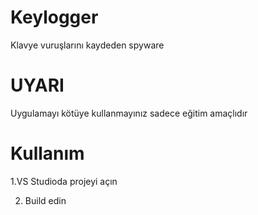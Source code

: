# Keylogger
Klavye vuruşlarını kaydeden spyware
# UYARI
Uygulamayı kötüye kullanmayınız sadece eğitim amaçlıdır
# Kullanım
1.VS Studioda projeyi açın

2. Build edin
